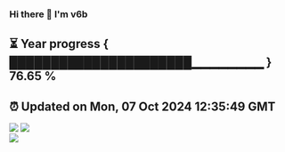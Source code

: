 ### Hi there 👋  I'm v6b  
⏳ Year progress { ██████████████████████▁▁▁▁▁▁▁▁ } 76.65 %
---
⏰ Updated on Mon, 07 Oct 2024 12:35:49 GMT
---
![](https://github-readme-stats.vercel.app/api?username=v6b&bg_color=30,e96443,904e95&title_color=fff&text_color=fff&layout=compact)
![](https://github-readme-stats.vercel.app/api/top-langs/?username=v6b&layout=compact&bg_color=30,e96443,904e95&title_color=fff&text_color=fff)  
![](https://gcore.jsdelivr.net/gh/v6b/v6b@main/assets/github-contribution-grid-snake.svg)

